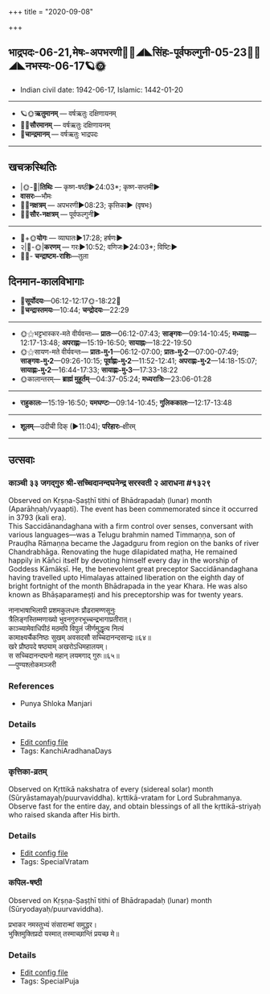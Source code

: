 +++
title = "2020-09-08"

+++
## भाद्रपदः-06-21,मेषः-अपभरणी🌛🌌◢◣सिंहः-पूर्वफल्गुनी-05-23🌌🌞◢◣नभस्यः-06-17🪐🌞
- Indian civil date: 1942-06-17, Islamic: 1442-01-20
___________________
- 🪐🌞**ऋतुमानम्** — वर्षऋतुः दक्षिणायनम्
- 🌌🌞**सौरमानम्** — वर्षऋतुः दक्षिणायनम्
- 🌛**चान्द्रमानम्** — वर्षऋतुः भाद्रपदः
___________________


## खचक्रस्थितिः
- |🌞-🌛|**तिथिः** — कृष्ण-षष्ठी►24:03*; कृष्ण-सप्तमी►  
- **वासरः**—भौमः  
- 🌌🌛**नक्षत्रम्** — अपभरणी►08:23; कृत्तिका► (वृषभः)  
- 🌌🌞**सौर-नक्षत्रम्** — पूर्वफल्गुनी►  
___________________
- 🌛+🌞**योगः** — व्याघातः►17:28; हर्षणः►  
- २|🌛-🌞|**करणम्** — गरः►10:52; वणिजः►24:03*; विष्टिः►  
- 🌌🌛- **चन्द्राष्टम-राशिः**—तुला  


## दिनमान-कालविभागाः
- 🌅**सूर्योदयः**—06:12-12:17🌞️-18:22🌇  
- 🌛**चन्द्रास्तमयः**—10:44; **चन्द्रोदयः**—22:29  
___________________
- 🌞⚝भट्टभास्कर-मते वीर्यवन्तः— **प्रातः**—06:12-07:43; **साङ्गवः**—09:14-10:45; **मध्याह्नः**—12:17-13:48; **अपराह्णः**—15:19-16:50; **सायाह्नः**—18:22-19:50  
- 🌞⚝सायण-मते वीर्यवन्तः— **प्रातः-मु॰1**—06:12-07:00; **प्रातः-मु॰2**—07:00-07:49; **साङ्गवः-मु॰2**—09:26-10:15; **पूर्वाह्णः-मु॰2**—11:52-12:41; **अपराह्णः-मु॰2**—14:18-15:07; **सायाह्णः-मु॰2**—16:44-17:33; **सायाह्णः-मु॰3**—17:33-18:22  
- 🌞कालान्तरम्— **ब्राह्मं मुहूर्तम्**—04:37-05:24; **मध्यरात्रिः**—23:06-01:28  
___________________
- **राहुकालः**—15:19-16:50; **यमघण्टः**—09:14-10:45; **गुलिककालः**—12:17-13:48  
___________________
- **शूलम्**—उदीची दिक् (►11:04); **परिहारः**–क्षीरम्  
___________________

## उत्सवाः
### काञ्ची ३३ जगद्गुरु श्री-सच्चिदानन्दघनेन्द्र सरस्वती २ आराधना #१३२९

Observed on Kṛṣṇa-Ṣaṣṭhī tithi of Bhādrapadaḥ (lunar) month (Aparāhṇaḥ/vyaapti). The event has been commemorated since it occurred in 3793 (kali era).  
This Saccidānandaghana with a firm control over senses, conversant with various languages—was a Telugu brahmin named Timmaṇṇa, son of Prauḍha Rāmaṇṇa became the Jagadguru from region on the banks of river Chandrabhāga. Renovating the huge dilapidated maṭha, He remained happily in Kāñci itself by devoting himself every day in the worship of Goddess Kāmākṣī. He, the benevolent great preceptor Saccidānandaghana having travelled upto Himalayas attained liberation on the eighth day of bright fortnight of the month Bhādrapada in the year Khara. He was also known as Bhāṣaparameṣṭi and his preceptorship was for twenty years.

नानाभाषाभिलापी प्रशमकुलधनः प्रौढरामण्णसूनुः  
त्रैलिङ्गस्तिम्मणाख्यो भुवनगुरुरभूच्चन्द्रभागाप्रतीरात्।  
काञ्च्यामेवाधिपीठं मठमपि विपुलं जीर्णमुद्धृत्य नित्यं  
कामाक्ष्यर्चैकनिष्ठः सुखम् अवसदसौ सच्चिदानन्दसान्द्रः॥६४॥  
खरे प्रौष्ठपदे षष्ठ्याम् अखरोऽधिमहालयम्।  
स सच्चिदानन्दघनो महान् लयमगाद् गुरुः॥६५॥  
—पुण्यश्लोकमञ्जरी


### References
- Punya Shloka Manjari


### Details
- [Edit config file](https://github.com/jyotisham/adyatithi/tree/master/mahApuruSha/kAnchI-maTha/lunar_month/tithi/06/21/kAJcI%2033%20jagadguru%20zrI~saccidAnandaghanEndra%20sarasvatI%202%20ArAdhanA.toml)
- Tags: KanchiAradhanaDays


### कृत्तिका-व्रतम्

Observed on Kṛttikā nakshatra of every (sidereal solar) month (Sūryāstamayaḥ/puurvaviddha). kṛttikā-vratam for Lord Subrahmanya. Observe fast for the entire day, and obtain blessings of all the kṛttikā-striyaḥ who raised skanda after His birth.

### Details
- [Edit config file](https://github.com/jyotisham/adyatithi/tree/master/devatA/kaumAra/sidereal_solar_month/nakshatra/00/03/kRttikA-vratam.toml)
- Tags: SpecialVratam


### कपिल-षष्ठी

Observed on Kṛṣṇa-Ṣaṣṭhī tithi of Bhādrapadaḥ (lunar) month (Sūryodayaḥ/puurvaviddha). 

प्रभाकर नमस्तुभ्यं संसारान्मां समुद्धर।  
भुक्तिमुक्तिप्रदो यस्मात् तस्माच्छान्तिं प्रयच्छ मे॥



### Details
- [Edit config file](https://github.com/jyotisham/adyatithi/tree/master/general/lunar_month/tithi/06/21/kapila-SaSThI.toml)
- Tags: SpecialPuja


